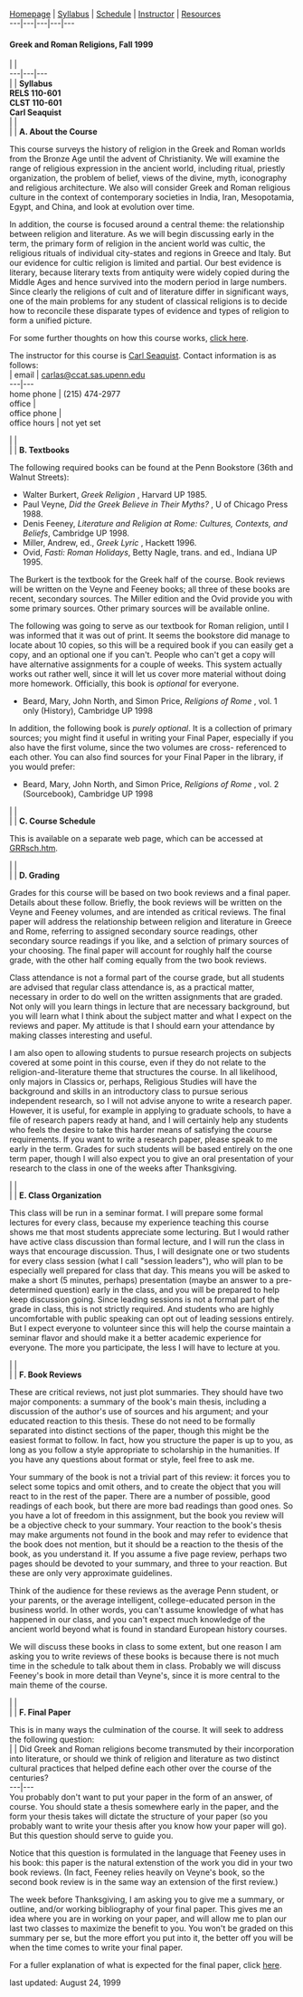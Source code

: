   [Homepage](GRR.htm) | [Syllabus](GRRsyl.htm) | [Schedule](GRRsch.htm) |
[Instructor](index.html) | [Resources](GRRres.htm)  
---|---|---|---|---  
  
####  Greek and Roman Religions, Fall 1999

|  |  
---|---|---  
|  | **Syllabus**  
**RELS 110-601**  
**CLST 110-601**  
**Carl Seaquist**  
|  |  
|  | **A.   About the Course**

This course surveys the history of religion in the Greek and Roman worlds from
the Bronze Age until  the advent of Christianity.  We will examine the range
of religious expression in the ancient world, including ritual, priestly
organization, the problem of belief, views of the divine, myth, iconography
and religious architecture.  We also will consider Greek and Roman religious
culture in the context of contemporary societies in  India, Iran, Mesopotamia,
Egypt, and China, and look at evolution over time.

In addition, the course is focused around a central theme:  the relationship
between religion and literature.  As we will begin discussing early in the
term, the primary form of religion in the ancient world was cultic,  the
religious rituals of individual city-states and regions in Greece and Italy.
But our evidence for cultic religion is limited and partial.  Our best
evidence is literary, because literary texts from antiquity were widely copied
during the Middle Ages and hence survived into the modern period in large
numbers.  Since clearly the religions of cult and of literature differ in
significant ways,  one of the main problems for any student of classical
religions is to decide how to reconcile these disparate types of evidence and
types of religion to form a unified picture.

For some further thoughts on how this course works, [click here](GRRnonl.htm).

The instructor for this course is [Carl
Seaquist](http://ccat.sas.upenn.edu/~carlas).  Contact information is as
follows:  
  | email | carlas@ccat.sas.upenn.edu  
---|---  
home phone | (215) 474-2977  
office |  
office phone |  
office hours | not yet set  
  
|  |  
|  | **B.   Textbooks**

 The following required books can be found at the Penn Bookstore (36th and
Walnut Streets):

  * Walter Burkert, _Greek Religion_ , Harvard UP 1985.
  * Paul Veyne, _Did the Greek Believe in Their Myths?_ , U of Chicago Press 1988.
  * Denis Feeney, _Literature and Religion at Rome:   Cultures, Contexts, and Beliefs_, Cambridge UP 1998.
  * Miller, Andrew, ed., _Greek Lyric_ , Hackett 1996.
  * Ovid, _Fasti:   Roman Holidays_, Betty Nagle, trans. and ed., Indiana UP 1995.

The Burkert is the  textbook for the Greek half of the course.  Book reviews
will be written on the Veyne and Feeney books; all three of these books are
recent, secondary sources.  The Miller edition and the Ovid provide you with
some primary sources.  Other primary sources will be available online.

The following was going to serve as our textbook for Roman religion, until I
was informed that it was out of print.  It seems the bookstore did manage to
locate about 10 copies, so this will be a required book if you can easily get
a copy, and an optional one if you can't.  People who can't get a copy will
have alternative assignments for a couple of weeks.  This system actually
works out rather well, since it will let us cover more material without doing
more homework. Officially, this book is _optional_ for everyone.

  * Beard, Mary, John North, and Simon Price, _Religions of Rome_ , vol. 1 only (History), Cambridge UP 1998

In addition, the following book is _purely_ _optional_.    It is a collection
of primary sources; you might find it useful in writing your Final Paper,
especially if you also have the first volume, since the two volumes are cross-
referenced to each other.  You can also find sources for your Final Paper in
the library, if you would prefer:

  * Beard, Mary, John North, and Simon Price, _Religions of Rome_ , vol. 2 (Sourcebook), Cambridge UP 1998 

  
|  |  
|  | **C.   Course Schedule**

This is available on a separate web page, which can be accessed at
[GRRsch.htm](GRRsch.htm).  
  
|  |  
|  | **D.   Grading**

Grades for this course will be based on two book reviews and a final paper.
Details about these follow.  Briefly, the book reviews will be written on the
Veyne and Feeney volumes, and are intended as critical reviews.  The final
paper will address the relationship between religion and literature in Greece
and Rome, referring to assigned secondary source readings, other secondary
source readings if you like, and a selction of primary sources of your
choosing.  The final paper will account for roughly half the course grade,
with the other half coming equally from the two book reviews.

Class attendance is not a formal part of the course grade, but all students
are advised that regular class attendance is, as a practical matter, necessary
in order to do well on the written assignments that are graded.  Not only will
you learn things in lecture that are necessary background, but you will learn
what I think about the subject matter and what I expect on the reviews and
paper.  My attitude is that I should earn your attendance by making classes
interesting and useful.

I am also open to allowing students to pursue research projects on subjects
covered at some point in this course, even if they do not relate to the
religion-and-literature theme that structures the course.  In all likelihood,
only majors in Classics or, perhaps, Religious Studies will have the
background and skills in an introductory class to pursue serious independent
research, so I will not advise anyone to write a research paper.  However, it
is useful, for example in applying to graduate schools, to have a file of
research papers ready at hand, and I will certainly help any students who
feels the desire to take this harder means of satisfying the course
requirements.  If you want to write a research paper, please speak to me early
in the term.  Grades for such students will be based entirely on the one term
paper, though I will also expect you to give an oral presentation of your
research to the class in one of the weeks after Thanksgiving.  
  
|  |  
|  | **E.   Class Organization**

This class will be run in a seminar format.  I will prepare some formal
lectures for every class, because my experience teaching this course shows me
that most students appreciate some lecturing.  But I would rather have active
class discussion than formal lecture, and I will run the class in ways that
encourage discussion.  Thus, I will designate one or two students for every
class session (what I call "session leaders"), who will plan to be especially
well prepared for class that day.  This means you will be asked to make a
short (5 minutes, perhaps) presentation (maybe an answer to a pre-determined
question) early in the class, and you will be prepared to help keep discussion
going.  Since leading sessions is not a formal part of the grade in class,
this is not strictly required.  And students who are highly uncomfortable with
public speaking can opt out of leading sessions entirely.  But I expect
everyone to volunteer since this will help the course  maintain a seminar
flavor and should make it a better academic experience for everyone.  The more
you participate, the less I will have to lecture at you.  
  
|  |  
|  | **F.   Book Reviews**

These are critical reviews, not just plot summaries.  They should have two
major components:  a summary of the book's main thesis, including a discussion
of the author's use of sources and his argument; and your educated reaction to
this thesis.  These do not need to be formally separated into distinct
sections of the paper, though this might be the easiest format to follow.  In
fact,  how you structure the paper is up to you, as long as you follow a style
appropriate to scholarship in the humanities.  If you have any questions about
format or style, feel free to ask me.

Your summary of the book is not a trivial part of this review:  it forces you
to select some topics and omit others, and to create the object that you will
react to in the rest of the paper.   There are a number of possible, good
readings of each book, but there are more bad readings than good ones.  So you
have a lot of freedom in this assignment, but the book you review will be a
objective check to your summary.  Your reaction to the book's thesis may make
arguments not found in the book and may refer to evidence that the book does
not mention, but it should be a reaction to the thesis of the book, as you
understand it.  If you assume a five page review, perhaps two pages should be
devoted to your summary, and three to your reaction.  But these are only very
approximate guidelines.

Think of the audience for these reviews as the average Penn student, or your
parents, or the average intelligent, college-educated person in the business
world.  In other words, you can't assume knowledge of what has happened in our
class, and you can't expect much knowledge of the ancient world beyond what is
found in standard European history courses.

We will discuss these books in class to some extent, but one reason I am
asking you to write reviews of these books is because there is not much time
in the schedule to talk about them in class.  Probably we will discuss
Feeney's book in more detail than Veyne's, since it is more central to the
main theme of the course.  
  
|  |  
|  | **F.   Final Paper**

This is in many ways the culmination of the course.  It will seek to address
the following question:  
  |  | Did Greek and Roman religions become transmuted by their incorporation
into literature, or should we think of religion and literature as two distinct
cultural practices that helped define each other over the course of the
centuries?  
---|---  
You probably don't want to put your paper in the form of an answer, of course.
You should state a thesis somewhere early in the paper, and the form your
thesis takes will dictate the structure of your paper (so you probably want to
write your thesis after you know how your paper will go).   But this question
should serve to guide you.

Notice that this question is formulated in the language that Feeney uses in
his book:  this paper is the natural extenstion of the work you did in your
two book reviews.  (In fact, Feeney relies heavily on Veyne's book, so the
second book review is in the same way an extension of the first review.)

The week before Thanksgiving, I am asking you to give me a summary, or
outline, and/or working bibliography of your final paper.  This gives me an
idea where you are in working on your paper, and will allow me to plan our
last two classes to maximize the benefit to you.  You won't be graded on this
summary per se, but the more effort you put into it, the better off you will
be when the time comes to write your final paper.

For a fuller explanation of what is expected for the final paper, click
[here](GRRfinpap.htm).  
  
  
 last updated:  August 24, 1999


